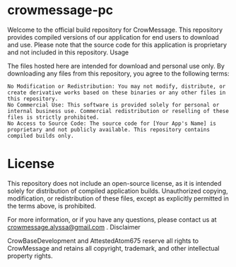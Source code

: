 # crowmessage-pc

Welcome to the official build repository for CrowMessage. This repository provides compiled versions of our application for end users to download and use. Please note that the source code for this application is proprietary and not included in this repository.
Usage

The files hosted here are intended for download and personal use only. By downloading any files from this repository, you agree to the following terms:

    No Modification or Redistribution: You may not modify, distribute, or create derivative works based on these binaries or any other files in this repository.
    No Commercial Use: This software is provided solely for personal or internal business use. Commercial redistribution or reselling of these files is strictly prohibited.
    No Access to Source Code: The source code for [Your App's Name] is proprietary and not publicly available. This repository contains compiled builds only.

# License

This repository does not include an open-source license, as it is intended solely for distribution of compiled application builds. Unauthorized copying, modification, or redistribution of these files, except as explicitly permitted in the terms above, is prohibited.

For more information, or if you have any questions, please contact us at crowmessage.alyssa@gmail.com .
Disclaimer

CrowBaseDevelopment and AttestedAtom675 reserve all rights to CrowMessage and retains all copyright, trademark, and other intellectual property rights.
